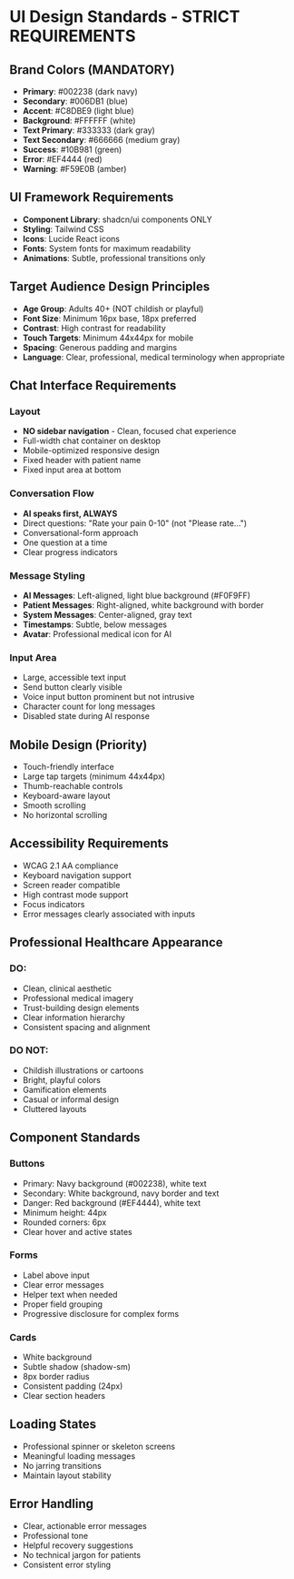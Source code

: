 # UI Design Standards - STRICT REQUIREMENTS

## Brand Colors (MANDATORY)
- **Primary**: #002238 (dark navy)
- **Secondary**: #006DB1 (blue)
- **Accent**: #C8DBE9 (light blue)
- **Background**: #FFFFFF (white)
- **Text Primary**: #333333 (dark gray)
- **Text Secondary**: #666666 (medium gray)
- **Success**: #10B981 (green)
- **Error**: #EF4444 (red)
- **Warning**: #F59E0B (amber)

## UI Framework Requirements
- **Component Library**: shadcn/ui components ONLY
- **Styling**: Tailwind CSS
- **Icons**: Lucide React icons
- **Fonts**: System fonts for maximum readability
- **Animations**: Subtle, professional transitions only

## Target Audience Design Principles
- **Age Group**: Adults 40+ (NOT childish or playful)
- **Font Size**: Minimum 16px base, 18px preferred
- **Contrast**: High contrast for readability
- **Touch Targets**: Minimum 44x44px for mobile
- **Spacing**: Generous padding and margins
- **Language**: Clear, professional, medical terminology when appropriate

## Chat Interface Requirements
### Layout
- **NO sidebar navigation** - Clean, focused chat experience
- Full-width chat container on desktop
- Mobile-optimized responsive design
- Fixed header with patient name
- Fixed input area at bottom

### Conversation Flow
- **AI speaks first, ALWAYS**
- Direct questions: "Rate your pain 0-10" (not "Please rate...")
- Conversational-form approach
- One question at a time
- Clear progress indicators

### Message Styling
- **AI Messages**: Left-aligned, light blue background (#F0F9FF)
- **Patient Messages**: Right-aligned, white background with border
- **System Messages**: Center-aligned, gray text
- **Timestamps**: Subtle, below messages
- **Avatar**: Professional medical icon for AI

### Input Area
- Large, accessible text input
- Send button clearly visible
- Voice input button prominent but not intrusive
- Character count for long messages
- Disabled state during AI response

## Mobile Design (Priority)
- Touch-friendly interface
- Large tap targets (minimum 44x44px)
- Thumb-reachable controls
- Keyboard-aware layout
- Smooth scrolling
- No horizontal scrolling

## Accessibility Requirements
- WCAG 2.1 AA compliance
- Keyboard navigation support
- Screen reader compatible
- High contrast mode support
- Focus indicators
- Error messages clearly associated with inputs

## Professional Healthcare Appearance
### DO:
- Clean, clinical aesthetic
- Professional medical imagery
- Trust-building design elements
- Clear information hierarchy
- Consistent spacing and alignment

### DO NOT:
- Childish illustrations or cartoons
- Bright, playful colors
- Gamification elements
- Casual or informal design
- Cluttered layouts

## Component Standards
### Buttons
- Primary: Navy background (#002238), white text
- Secondary: White background, navy border and text
- Danger: Red background (#EF4444), white text
- Minimum height: 44px
- Rounded corners: 6px
- Clear hover and active states

### Forms
- Label above input
- Clear error messages
- Helper text when needed
- Proper field grouping
- Progressive disclosure for complex forms

### Cards
- White background
- Subtle shadow (shadow-sm)
- 8px border radius
- Consistent padding (24px)
- Clear section headers

## Loading States
- Professional spinner or skeleton screens
- Meaningful loading messages
- No jarring transitions
- Maintain layout stability

## Error Handling
- Clear, actionable error messages
- Professional tone
- Helpful recovery suggestions
- No technical jargon for patients
- Consistent error styling
